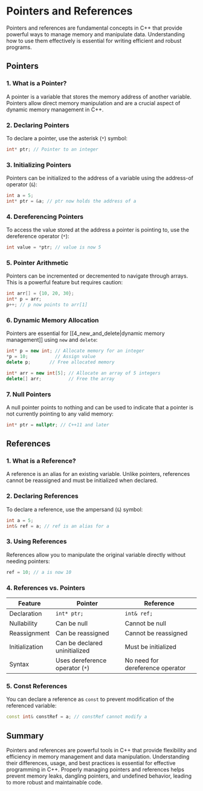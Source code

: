 
# Pointers and References

Pointers and references are fundamental concepts in C++ that provide powerful ways to manage memory and manipulate data. Understanding how to use them effectively is essential for writing efficient and robust programs.

## Pointers

### 1. What is a Pointer?

A pointer is a variable that stores the memory address of another variable. Pointers allow direct memory manipulation and are a crucial aspect of dynamic memory management in C++.

### 2. Declaring Pointers

To declare a pointer, use the asterisk (`*`) symbol:

```cpp
int* ptr; // Pointer to an integer
```

### 3. Initializing Pointers

Pointers can be initialized to the address of a variable using the address-of operator (`&`):

```cpp
int a = 5;
int* ptr = &a; // ptr now holds the address of a
```

### 4. Dereferencing Pointers

To access the value stored at the address a pointer is pointing to, use the dereference operator (`*`):

```cpp
int value = *ptr; // value is now 5
```

### 5. Pointer Arithmetic

Pointers can be incremented or decremented to navigate through arrays. This is a powerful feature but requires caution:

```cpp
int arr[] = {10, 20, 30};
int* p = arr;
p++; // p now points to arr[1]
```

### 6. Dynamic Memory Allocation

Pointers are essential for [[4_new_and_delete|dynamic memory management]] using `new` and `delete`:

```cpp
int* p = new int; // Allocate memory for an integer
*p = 10;          // Assign value
delete p;       // Free allocated memory

int* arr = new int[5]; // Allocate an array of 5 integers
delete[] arr;          // Free the array
```

### 7. Null Pointers

A null pointer points to nothing and can be used to indicate that a pointer is not currently pointing to any valid memory:

```cpp
int* ptr = nullptr; // C++11 and later
```

## References

### 1. What is a Reference?

A reference is an alias for an existing variable. Unlike pointers, references cannot be reassigned and must be initialized when declared.

### 2. Declaring References

To declare a reference, use the ampersand (`&`) symbol:

```cpp
int a = 5;
int& ref = a; // ref is an alias for a
```

### 3. Using References

References allow you to manipulate the original variable directly without needing pointers:

```cpp
ref = 10; // a is now 10
```

### 4. References vs. Pointers

| Feature              | Pointer                          | Reference                       |
|----------------------|----------------------------------|----------------------------------|
| Declaration           | `int* ptr;`                     | `int& ref;`                     |
| Nullability           | Can be null                     | Cannot be null                  |
| Reassignment          | Can be reassigned               | Cannot be reassigned            |
| Initialization        | Can be declared uninitialized    | Must be initialized              |
| Syntax                | Uses dereference operator (`*`) | No need for dereference operator  |

### 5. Const References

You can declare a reference as `const` to prevent modification of the referenced variable:

```cpp
const int& constRef = a; // constRef cannot modify a
```

## Summary

Pointers and references are powerful tools in C++ that provide flexibility and efficiency in memory management and data manipulation. Understanding their differences, usage, and best practices is essential for effective programming in C++. Properly managing pointers and references helps prevent memory leaks, dangling pointers, and undefined behavior, leading to more robust and maintainable code.